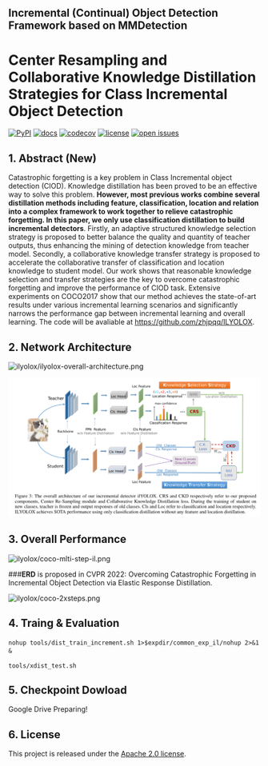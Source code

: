 ## Incremental (Continual) Object Detection Framework based on MMDetection

# Center Resampling and Collaborative Knowledge Distillation Strategies for Class Incremental Object Detection

[comment]: <> (MMDetection is an open source object detection toolbox based on PyTorch. It is)

[comment]: <> (a part of the [OpenMMLab]&#40;https://openmmlab.com/&#41; project.)

[comment]: <> (The master branch works with **PyTorch 1.5+**.)

[![PyPI](https://img.shields.io/pypi/v/mmdet)](https://pypi.org/project/mmdet)
[![docs](https://img.shields.io/badge/docs-latest-blue)](https://mmdetection.readthedocs.io/en/latest/)
[![codecov](https://codecov.io/gh/open-mmlab/mmdetection/branch/master/graph/badge.svg)](https://codecov.io/gh/open-mmlab/mmdetection)
[![license](https://img.shields.io/github/license/open-mmlab/mmdetection.svg)](https://github.com/open-mmlab/mmdetection/blob/master/LICENSE)
[![open issues](https://isitmaintained.com/badge/open/open-mmlab/mmdetection.svg)](https://github.com/open-mmlab/mmdetection/issues)


## 1. Abstract (New)

[comment]: <> (Catastrophic forgetting is the key problem in Class Incremental Object Detection&#40;CIOD&#41; task. )

[comment]: <> (Knowledge distillation has been proved to be an effective way to solve this problem.However, )

[comment]: <> (most previous works need to combine several distillation methods including feature, )

[comment]: <> (classification, location and relation to work together. In this paper, we only use classification )

[comment]: <> (distillation to build incremental detector. First, an adaptive structured knowledge selection strategy )

[comment]: <> (is proposed to make a better trade-off between the quality and quantity of teacher outputs, thus enhancing )

[comment]: <> (the excavation of detection knowledge from teacher model. Second, a collaborative knowledge )

[comment]: <> (transfer strategy is proposed to accelerate the collaboratively transfer between classification and location from teacher model to student )

[comment]: <> (model. We demonstrate that the reasonable knowledge selection and transfer strategy are the keys to overcome )

[comment]: <> (catastrophic forgetting for CIOD task. Extensive experiments conducted on COCO2017 demonstrate )

[comment]: <> (that our method achieves state-of-the-art results under various scenarios, which gives remarkable )

[comment]: <> (improvements by large margins than the previous best results. Code is available at https://github.com/zhjpqq/ILYOLOX.)

Catastrophic forgetting is a key problem in Class Incremental object detection (CIOD). Knowledge distillation 
has been proved to be an effective way to solve this problem. **However, most previous works combine several 
distillation methods including feature, classification, location and relation into a complex framework to work together to 
relieve catastrophic forgetting. In this paper, 
we only use classification distillation to build incremental detectors**. Firstly, an adaptive structured knowledge 
selection strategy is proposed to better balance the quality and quantity of teacher outputs, thus enhancing the 
mining of detection knowledge from teacher model. Secondly, a collaborative knowledge transfer strategy is 
proposed to accelerate the collaborative transfer of classification and location knowledge to student model. 
Our work shows that reasonable knowledge selection and transfer strategies are the key to overcome catastrophic 
forgetting and improve the performance of CIOD task. Extensive experiments on COCO2017 show that our method achieves 
the state-of-art results under various incremental learning scenarios and significantly narrows the performance gap 
between incremental learning and overall learning. The code will be avaliable at https://github.com/zhjpqq/ILYOLOX.

## 2. Network Architecture

![ilyolox/ilyolox-overall-architecture.png](https://img-blog.csdnimg.cn/67a88f7bf1be4dbca3fe6812bed37d66.png)

![ilyolox/ilyolox-overall-architecture.png](ilyolox/ilyolox-overall-architecture.png)


## 3. Overall Performance

[comment]: <> (![ilyolox/coco-mlti-step-il.png]&#40;ilyolox/coco-mlti-step-il.png&#41;)

![ilyolox/coco-mlti-step-il.png](https://img-blog.csdnimg.cn/7bfdfd09c9904baeb500da93eb8ff12b.png)


###**ERD** is proposed in CVPR 2022: Overcoming Catastrophic Forgetting in Incremental Object Detection via Elastic Response Distillation.


[comment]: <> (![ilyolox/coco-2xsteps.png]&#40;ilyolox/coco-2xsteps.png&#41;)

![ilyolox/coco-2xsteps.png](https://img-blog.csdnimg.cn/49e0ffa12cb245f19688ebce53cf5070.png)


## 4. Traing & Evaluation

```
nohup tools/dist_train_increment.sh 1>$expdir/common_exp_il/nohup 2>&1 &
```

```
tools/xdist_test.sh
```

## 5. Checkpoint Dowload

Google Drive Preparing!  


## 6. License

This project is released under the [Apache 2.0 license](LICENSE).
